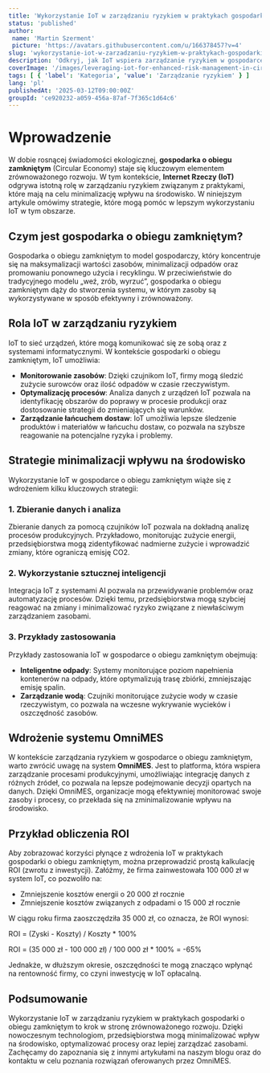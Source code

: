 ```yaml
---
title: 'Wykorzystanie IoT w zarządzaniu ryzykiem w praktykach gospodarki o obiegu zamkniętym'
status: 'published'
author:
 name: 'Martin Szerment'
 picture: 'https://avatars.githubusercontent.com/u/166378457?v=4'
slug: 'wykorzystanie-iot-w-zarzadzaniu-ryzykiem-w-praktykach-gospodarki-o-obiegu-zamknietym'
description: 'Odkryj, jak IoT wspiera zarządzanie ryzykiem w gospodarce o obiegu zamkniętym, minimalizując wpływ na środowisko.'
coverImage: '/images/leveraging-iot-for-enhanced-risk-management-in-circular-economy-practices-strategies-for-minimizing-environmental-impact.png'
tags: [ { 'label': 'Kategoria', 'value': 'Zarządzanie ryzykiem' } ]
lang: 'pl'
publishedAt: '2025-03-12T09:00:00Z'
groupId: 'ce920232-a059-456a-87af-7f365c1d64c6'
---
```

# Wprowadzenie
W dobie rosnącej świadomości ekologicznej, **gospodarka o obiegu zamkniętym** (Circular Economy) staje się kluczowym elementem zrównoważonego rozwoju. W tym kontekście, **Internet Rzeczy (IoT)** odgrywa istotną rolę w zarządzaniu ryzykiem związanym z praktykami, które mają na celu minimalizację wpływu na środowisko. W niniejszym artykule omówimy strategie, które mogą pomóc w lepszym wykorzystaniu IoT w tym obszarze.

## Czym jest gospodarka o obiegu zamkniętym?
Gospodarka o obiegu zamkniętym to model gospodarczy, który koncentruje się na maksymalizacji wartości zasobów, minimalizacji odpadów oraz promowaniu ponownego użycia i recyklingu. W przeciwieństwie do tradycyjnego modelu „weź, zrób, wyrzuć”, gospodarka o obiegu zamkniętym dąży do stworzenia systemu, w którym zasoby są wykorzystywane w sposób efektywny i zrównoważony.

## Rola IoT w zarządzaniu ryzykiem
IoT to sieć urządzeń, które mogą komunikować się ze sobą oraz z systemami informatycznymi. W kontekście gospodarki o obiegu zamkniętym, IoT umożliwia:

- **Monitorowanie zasobów**: Dzięki czujnikom IoT, firmy mogą śledzić zużycie surowców oraz ilość odpadów w czasie rzeczywistym.
- **Optymalizację procesów**: Analiza danych z urządzeń IoT pozwala na identyfikację obszarów do poprawy w procesie produkcji oraz dostosowanie strategii do zmieniających się warunków.
- **Zarządzanie łańcuchem dostaw**: IoT umożliwia lepsze śledzenie produktów i materiałów w łańcuchu dostaw, co pozwala na szybsze reagowanie na potencjalne ryzyka i problemy.

## Strategie minimalizacji wpływu na środowisko
Wykorzystanie IoT w gospodarce o obiegu zamkniętym wiąże się z wdrożeniem kilku kluczowych strategii:

### 1. Zbieranie danych i analiza
Zbieranie danych za pomocą czujników IoT pozwala na dokładną analizę procesów produkcyjnych. Przykładowo, monitorując zużycie energii, przedsiębiorstwa mogą zidentyfikować nadmierne zużycie i wprowadzić zmiany, które ograniczą emisję CO2.

### 2. Wykorzystanie sztucznej inteligencji
Integracja IoT z systemami AI pozwala na przewidywanie problemów oraz automatyzację procesów. Dzięki temu, przedsiębiorstwa mogą szybciej reagować na zmiany i minimalizować ryzyko związane z niewłaściwym zarządzaniem zasobami.

### 3. Przykłady zastosowania
Przykłady zastosowania IoT w gospodarce o obiegu zamkniętym obejmują:
- **Inteligentne odpady**: Systemy monitorujące poziom napełnienia kontenerów na odpady, które optymalizują trasę zbiórki, zmniejszając emisję spalin.
- **Zarządzanie wodą**: Czujniki monitorujące zużycie wody w czasie rzeczywistym, co pozwala na wczesne wykrywanie wycieków i oszczędność zasobów.

## Wdrożenie systemu OmniMES
W kontekście zarządzania ryzykiem w gospodarce o obiegu zamkniętym, warto zwrócić uwagę na system **OmniMES**. Jest to platforma, która wspiera zarządzanie procesami produkcyjnymi, umożliwiając integrację danych z różnych źródeł, co pozwala na lepsze podejmowanie decyzji opartych na danych. Dzięki OmniMES, organizacje mogą efektywniej monitorować swoje zasoby i procesy, co przekłada się na zminimalizowanie wpływu na środowisko.

## Przykład obliczenia ROI
Aby zobrazować korzyści płynące z wdrożenia IoT w praktykach gospodarki o obiegu zamkniętym, można przeprowadzić prostą kalkulację ROI (zwrotu z inwestycji). Załóżmy, że firma zainwestowała 100 000 zł w system IoT, co pozwoliło na:
- Zmniejszenie kosztów energii o 20 000 zł rocznie
- Zmniejszenie kosztów związanych z odpadami o 15 000 zł rocznie

W ciągu roku firma zaoszczędziła 35 000 zł, co oznacza, że ROI wynosi:

ROI = (Zyski - Koszty) / Koszty * 100%

ROI = (35 000 zł - 100 000 zł) / 100 000 zł * 100% = -65%

Jednakże, w dłuższym okresie, oszczędności te mogą znacząco wpłynąć na rentowność firmy, co czyni inwestycję w IoT opłacalną.

## Podsumowanie
Wykorzystanie IoT w zarządzaniu ryzykiem w praktykach gospodarki o obiegu zamkniętym to krok w stronę zrównoważonego rozwoju. Dzięki nowoczesnym technologiom, przedsiębiorstwa mogą minimalizować wpływ na środowisko, optymalizować procesy oraz lepiej zarządzać zasobami. Zachęcamy do zapoznania się z innymi artykułami na naszym blogu oraz do kontaktu w celu poznania rozwiązań oferowanych przez OmniMES.

